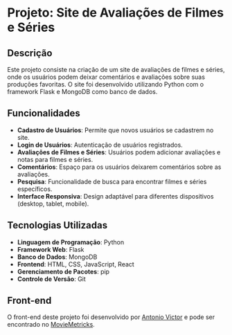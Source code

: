 # Projeto: Site de Avaliações de Filmes e Séries

## Descrição
Este projeto consiste na criação de um site de avaliações de filmes e séries, onde os usuários podem deixar comentários e avaliações sobre suas produções favoritas. O site foi desenvolvido utilizando Python com o framework Flask e MongoDB como banco de dados.

## Funcionalidades
- **Cadastro de Usuários**: Permite que novos usuários se cadastrem no site.
- **Login de Usuários**: Autenticação de usuários registrados.
- **Avaliações de Filmes e Séries**: Usuários podem adicionar avaliações e notas para filmes e séries.
- **Comentários**: Espaço para os usuários deixarem comentários sobre as avaliações.
- **Pesquisa**: Funcionalidade de busca para encontrar filmes e séries específicos.
- **Interface Responsiva**: Design adaptável para diferentes dispositivos (desktop, tablet, mobile).

## Tecnologias Utilizadas
- **Linguagem de Programação**: Python
- **Framework Web**: Flask
- **Banco de Dados**: MongoDB
- **Frontend**: HTML, CSS, JavaScript, React
- **Gerenciamento de Pacotes**: pip
- **Controle de Versão**: Git

## Front-end
O front-end deste projeto foi desenvolvido por [Antonio Victor](https://github.com/avictormorais) e pode ser encontrado no [MovieMetricks]([https:](https://github.com/avictormorais/moviemetricks)).







